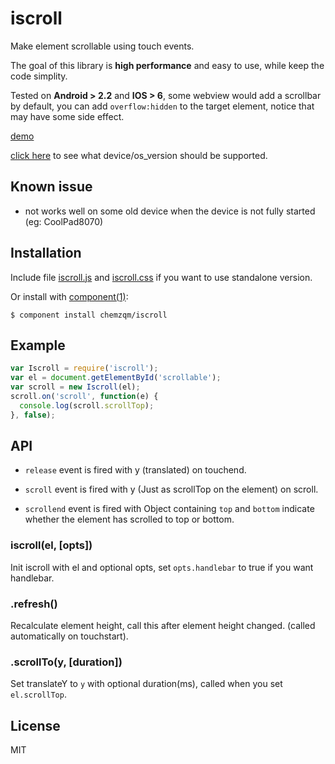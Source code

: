 # iscroll

Make element scrollable using touch events.

The goal of this library is **high performance** and easy to use, while keep the code simplity.

Tested on **Android > 2.2** and **IOS > 6**, some webview would add a scrollbar by default, you can add `overflow:hidden` to the target element, notice that may have some side effect.

[demo](http://chemzqm.github.io/iscroll/)

[click here](https://github.com/chemzqm/iscroll/blob/master/supported.tsv) to see what device/os_version should be supported.

## Known issue

* not works well on some old device when the device is not fully started (eg: CoolPad8070)

## Installation

Include file [iscroll.js](https://raw.githubusercontent.com/chemzqm/iscroll/master/iscroll.js) and [iscroll.css](https://raw.githubusercontent.com/chemzqm/iscroll/master/iscroll.css) if you want to use standalone version.

Or install with [component(1)](http://component.io):

    $ component install chemzqm/iscroll

## Example


```js
var Iscroll = require('iscroll');
var el = document.getElementById('scrollable');
var scroll = new Iscroll(el);
scroll.on('scroll', function(e) {
  console.log(scroll.scrollTop);
}, false);
```

## API

* `release` event is fired with y (translated) on touchend.

* `scroll` event is fired with y (Just as scrollTop on the element) on scroll.

* `scrollend` event is fired with Object containing `top` and `bottom` indicate whether the element has scrolled to top or bottom.

### iscroll(el, [opts])

Init iscroll with el and optional opts, set `opts.handlebar` to true if you want handlebar.

### .refresh()

Recalculate element height, call this after element height changed. (called automatically on touchstart).

### .scrollTo(y, [duration])

Set translateY to `y` with optional duration(ms), called when you set `el.scrollTop`.

## License

MIT
